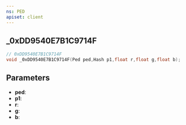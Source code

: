 ```yaml
---
ns: PED
apiset: client
---
```

## _0xDD9540E7B1C9714F

```c
// 0xDD9540E7B1C9714F
void _0xDD9540E7B1C9714F(Ped ped,Hash p1,float r,float g,float b);
```


## Parameters
* **ped**:
* **p1**:
* **r**:
* **g**:
* **b**:



